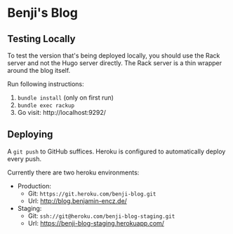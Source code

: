 # Benji's Blog



## Testing Locally

To test the version that's being deployed locally, you should use the Rack server and not the Hugo server directly. The Rack server is a thin wrapper around the blog itself.

Run following instructions:

1. `bundle install` (only on first run)
2. `bundle exec rackup` 
3. Go visit: http://localhost:9292/



## Deploying

A `git push` to GitHub suffices. Heroku is configured to automatically deploy every push.

Currently there are two heroku environments:

- Production:
  - Git: `https://git.heroku.com/benji-blog.git`
  - Url: http://blog.benjamin-encz.de/
- Staging:
  - Git: `ssh://git@heroku.com/benji-blog-staging.git`
  - Url: https://benji-blog-staging.herokuapp.com/

